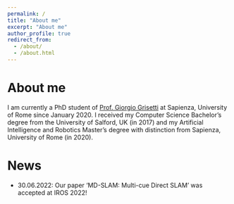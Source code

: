 ```yaml
---
permalink: /
title: "About me"
excerpt: "About me"
author_profile: true
redirect_from: 
  - /about/
  - /about.html
---
```


About me
======
I am currently a PhD student of [Prof. Giorgio Grisetti](https://sites.google.com/dis.uniroma1.it/grisetti/home) at Sapienza, University of Rome since January 2020. I received my Computer Science Bachelor’s degree from the University of Salford, UK (in 2017) and my Artificial Intelligence and Robotics Master’s degree with distinction from Sapienza, University of Rome (in 2020). 

News
======
- 30.06.2022: Our paper ‘MD-SLAM: Multi-cue Direct SLAM’ was accepted at IROS 2022!
